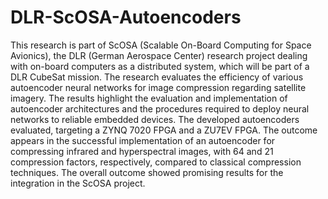 # DLR-ScOSA-Autoencoders
This research is part of ScOSA (Scalable On-Board Computing for Space Avionics), the DLR (German Aerospace Center) research project dealing with on-board computers as a distributed system, which will be part of a DLR CubeSat mission. The research evaluates the efficiency of various autoencoder neural networks for image compression regarding satellite imagery. The results highlight the evaluation and implementation of autoencoder architectures and the procedures required to deploy neural networks to reliable embedded devices. The developed autoencoders evaluated, targeting a ZYNQ 7020 FPGA and a ZU7EV FPGA. The outcome appears in the successful implementation of an autoencoder for compressing infrared and hyperspectral images, with 64 and 21 compression factors, respectively, compared to classical compression techniques. The overall outcome showed promising results for the integration in the ScOSA project.
